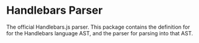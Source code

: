 Handlebars Parser
=================

The official Handlebars.js parser. This package contains the definition for
for the Handlebars language AST, and the parser for parsing into that AST.
